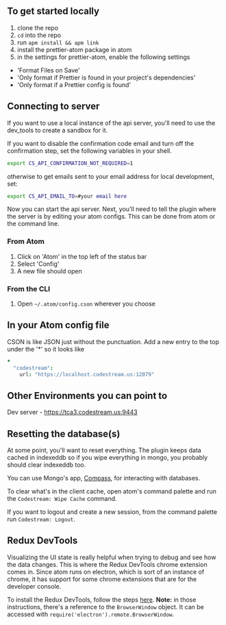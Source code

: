 ## To get started locally

1. clone the repo
2. `cd` into the repo
3. run `apm install && apm link`
4. install the prettier-atom package in atom
5. in the settings for prettier-atom, enable the following settings

* 'Format Files on Save'
* 'Only format if Prettier is found in your project's dependencies'
* 'Only format if a Prettier config is found'

## Connecting to server

If you want to use a local instance of the api server, you'll need to use the dev_tools to create a
sandbox for it.

If you want to disable the confirmation code email and turn off the confirmation step, set the
following variables in your shell.

```bash
export CS_API_CONFIRMATION_NOT_REQUIRED=1
```

otherwise to get emails sent to your email address for local development, set:

```bash
export CS_API_EMAIL_TO=#your email here
```

Now you can start the api server. Next, you'll need to tell the plugin where the server is by
editing your atom configs. This can be done from atom or the command line.

### From Atom

1. Click on 'Atom' in the top left of the status bar
2. Select 'Config'
3. A new file should open

### From the CLI

1. Open `~/.atom/config.cson` wherever you choose

## In your Atom config file

CSON is like JSON just without the punctuation. Add a new entry to the top under the '\*' so it
looks like

```cson
*
  "codestream":
    url: "https://localhost.codestream.us:12079"
```

## Other Environments you can point to

Dev server - https://tca3.codestream.us:9443

## Resetting the database(s)

At some point, you'll want to reset everything. The plugin keeps data cached in indexeddb so if you
wipe everything in mongo, you probably should clear indexeddb too.

You can use Mongo's app, [Compass](https://www.mongodb.com/products/compass), for interacting with
databases.

To clear what's in the client cache, open atom's command palette and run the `Codestream: Wipe
Cache` command.

If you want to logout and create a new session, from the command palette run `Codestream: Logout`.

## Redux DevTools

Visualizing the UI state is really helpful when trying to debug and see how the data changes. This
is where the Redux DevTools chrome extension comes in. Since atom runs on electron, which is sort of
an instance of chrome, it has support for some chrome extensions that are for the developer console.

To install the Redux DevTools, follow the steps
[here](https://github.com/electron/electron/blob/master/docs/tutorial/devtools-extension.md#how-to-load-a-devtools-extension).
**Note:** in those instructions, there's a reference to the `BrowserWindow` object. It can be
accessed with `require('electron').remote.BrowserWindow`.
